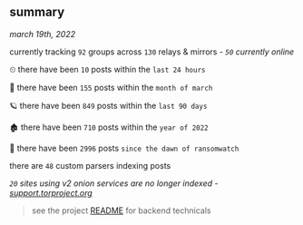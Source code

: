
## summary
_march 19th, 2022_

currently tracking `92` groups across `130` relays & mirrors - _`50` currently online_

⏲ there have been `10` posts within the `last 24 hours`

🦈 there have been `155` posts within the `month of march`

🪐 there have been `849` posts within the `last 90 days`

🏚 there have been `710` posts within the `year of 2022`

🦕 there have been `2996` posts `since the dawn of ransomwatch`

there are `48` custom parsers indexing posts

_`20` sites using v2 onion services are no longer indexed - [support.torproject.org](https://support.torproject.org/onionservices/v2-deprecation/)_

> see the project [README](https://github.com/thetanz/ransomwatch#ransomwatch--) for backend technicals
